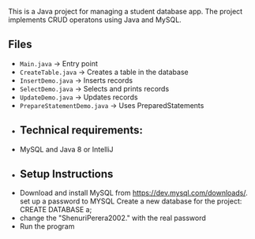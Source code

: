 This is a Java project for managing a student database app. The project implements CRUD operatons using Java and MySQL. 
## Files
- `Main.java` → Entry point
- `CreateTable.java` → Creates a table in the database
- `InsertDemo.java` → Inserts records
- `SelectDemo.java` → Selects and prints records
- `UpdateDemo.java` → Updates records
- `PrepareStatementDemo.java` → Uses PreparedStatements
- ## Technical requirements:
-  MySQL and Java 8 or IntelliJ
- ## Setup Instructions
- Download and install MySQL from https://dev.mysql.com/downloads/.
  set up a password to MYSQL
  Create a new database for the project:
  CREATE DATABASE a;
- change the "ShenuriPerera2002." with the real password
- Run the program

